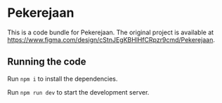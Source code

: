 
  # Pekerejaan

  This is a code bundle for Pekerejaan. The original project is available at https://www.figma.com/design/cStnJEgKBHlHfCRpzr9cmd/Pekerejaan.

  ## Running the code

  Run `npm i` to install the dependencies.

  Run `npm run dev` to start the development server.
  
